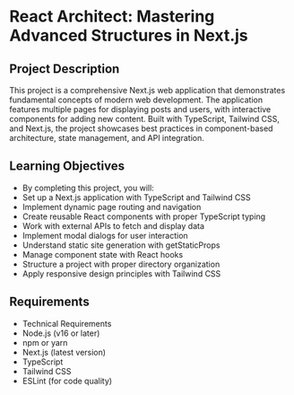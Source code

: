 # React Architect: Mastering Advanced Structures in Next.js

## Project Description
This project is a comprehensive Next.js web application that demonstrates fundamental concepts of modern web development. The application features multiple pages for displaying posts and users, with interactive components for adding new content. Built with TypeScript, Tailwind CSS, and Next.js, the project showcases best practices in component-based architecture, state management, and API integration.

## Learning Objectives
- By completing this project, you will:
- Set up a Next.js application with TypeScript and Tailwind CSS
- Implement dynamic page routing and navigation
- Create reusable React components with proper TypeScript typing
- Work with external APIs to fetch and display data
- Implement modal dialogs for user interaction
- Understand static site generation with getStaticProps
- Manage component state with React hooks
- Structure a project with proper directory organization
- Apply responsive design principles with Tailwind CSS

## Requirements
- Technical Requirements
- Node.js (v16 or later)
- npm or yarn
- Next.js (latest version)
- TypeScript
- Tailwind CSS
- ESLint (for code quality)
